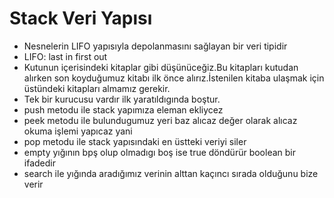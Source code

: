 # Stack Veri Yapısı
* Nesnelerin LIFO yapısıyla depolanmasını sağlayan bir veri tipidir
* LIFO: last in first out
* Kutunun içerisindeki kitaplar gibi düşünüceğiz.Bu kitapları kutudan alırken son koyduğumuz kitabı ilk önce alırız.İstenilen kitaba ulaşmak için üstündeki kitapları almamız gerekir.
* Tek bir kurucusu vardır ilk yaratıldıgında boştur.
* push metodu ile stack yapımıza eleman ekliycez
* peek metodu ile bulundugumuz yeri baz alıcaz değer olarak alıcaz okuma işlemi yapıcaz yani
* pop metodu ile stack yapısındaki en üstteki veriyi siler
* empty yığının bpş olup olmadıgı boş ise true döndürür boolean bir ifadedir
* search ile yığında aradığımız verinin alttan kaçıncı sırada olduğunu bize verir
